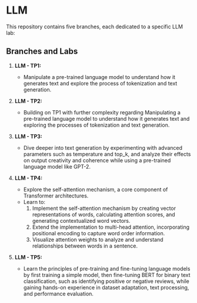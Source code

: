 # LLM

This repository contains five branches, each dedicated to a specific LLM lab:

## Branches and Labs

1. **LLM - TP1:**
    - Manipulate a pre-trained language model to understand how it generates text and explore the process of tokenization and text generation.
   
2. **LLM - TP2:**
    - Building on TP1 with further complexity regarding Manipulating a pre-trained language model to understand how it generates text and exploring the processes of tokenization and text generation.

3. **LLM - TP3:**
    - Dive deeper into text generation by experimenting with advanced parameters such as temperature and top_k, and analyze their effects on output creativity and coherence while using a pre-trained language model like GPT-2.

4. **LLM - TP4:**
    - Explore the self-attention mechanism, a core component of Transformer architectures. 
    - Learn to:
        1. Implement the self-attention mechanism by creating vector representations of words, calculating attention scores, and generating contextualized word vectors.
        2. Extend the implementation to multi-head attention, incorporating positional encoding to capture word order information.
        3. Visualize attention weights to analyze and understand relationships between words in a sentence.

5. **LLM - TP5:**
    - Learn the principles of pre-training and fine-tuning language models by first training a simple model, then fine-tuning BERT for binary text classification, such as identifying positive or negative reviews, while gaining hands-on experience in dataset adaptation, text processing, and performance evaluation.


